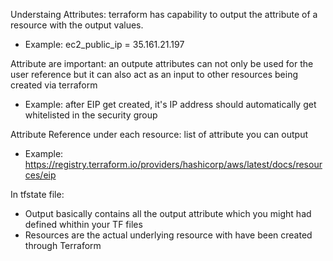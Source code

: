 Understaing Attributes: terraform has capability to output the attribute of a resource with the output values.
- Example: ec2_public_ip = 35.161.21.197

Attribute are important: an outpute attributes can not only be used for the  user reference but it can also act as an input to other resources being created via terraform
- Example: after EIP get created, it's IP address should automatically get whitelisted in the security group

Attribute Reference under each resource: list of attribute you can output
- Example: https://registry.terraform.io/providers/hashicorp/aws/latest/docs/resources/eip

In tfstate file:
- Output basically contains all the output attribute which you might had defined whithin your TF files
- Resources are the actual underlying resource with have been created through Terraform

